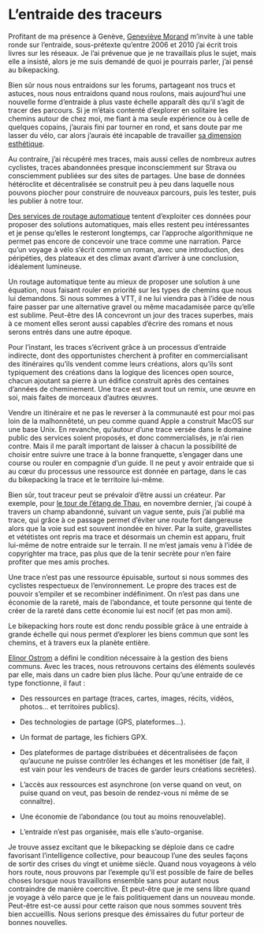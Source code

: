 # L’entraide des traceurs

Profitant de ma présence à Genève, [Geneviève Morand](https://www.rezonance.ch/) m’invite à une table ronde sur l’entraide, sous-prétexte qu’entre 2006 et 2010 j’ai écrit trois livres sur les réseaux. Je l’ai prévenue que je ne travaillais plus le sujet, mais elle a insisté, alors je me suis demandé de quoi je pourrais parler, j’ai pensé au bikepacking.<span id="more-53450"></span>

Bien sûr nous nous entraidons sur les forums, partageant nos trucs et astuces, nous nous entraidons quand nous roulons, mais aujourd’hui une nouvelle forme d’entraide à plus vaste échelle apparaît dès qu’il s’agit de tracer des parcours. Si je m’étais contenté d’explorer en solitaire les chemins autour de chez moi, me fiant à ma seule expérience ou à celle de quelques copains, j’aurais fini par tourner en rond, et sans doute par me lasser du vélo, car alors j’aurais été incapable de travailler [sa dimension esthétique](https://tcrouzet.com/2018/12/10/etre-territoire/).

<div class="iframe" id="iframe2"></div>
Au contraire, j’ai récupéré mes traces, mais aussi celles de nombreux autres cyclistes, traces abandonnées presque inconsciemment sur Strava ou consciemment publiées sur des sites de partages. Une base de données hétéroclite et décentralisée se construit peu à peu dans laquelle nous pouvons piocher pour construire de nouveaux parcours, puis les tester, puis les publier à notre tour.

[Des services de routage automatique](https://tcrouzet.com/2019/09/11/vtt-gravel-bikepacking-que-vaut-le-routage-automatique/) tentent d’exploiter ces données pour proposer des solutions automatiques, mais elles restent peu intéressantes et je pense qu’elles le resteront longtemps, car l’approche algorithmique ne permet pas encore de concevoir une trace comme une narration. Parce qu’un voyage à vélo s’écrit comme un roman, avec une introduction, des péripéties, des plateaux et des climax avant d’arriver à une conclusion, idéalement lumineuse.

Un routage automatique tente au mieux de proposer une solution à une équation, nous faisant rouler en priorité sur les types de chemins que nous lui demandons. Si nous sommes à VTT, il ne lui viendra pas à l’idée de nous faire passer par une alternative gravel ou même macadamisée parce qu’elle est sublime. Peut-être des IA concevront un jour des traces superbes, mais à ce moment elles seront aussi capables d’écrire des romans et nous serons entrés dans une autre époque.

Pour l’instant, les traces s’écrivent grâce à un processus d’entraide indirecte, dont des opportunistes cherchent à profiter en commercialisant des itinéraires qu’ils vendent comme leurs créations, alors qu’ils sont typiquement des créations dans la logique des licences open source, chacun ajoutant sa pierre à un édifice construit après des centaines d’années de cheminement. Une trace est avant tout un remix, une œuvre en soi, mais faites de morceaux d’autres œuvres.

Vendre un itinéraire et ne pas le reverser à la communauté est pour moi pas loin de la malhonnêteté, un peu comme quand Apple a construit MacOS sur une base Unix. En revanche, qu’autour d’une trace versée dans le domaine public des services soient proposés, et donc commercialisés, je n’ai rien contre. Mais il me paraît important de laisser à chacun la possibilité de choisir entre suivre une trace à la bonne franquette, s’engager dans une course ou rouler en compagnie d’un guide. Il ne peut y avoir entraide que si au cœur du processus une ressource est donnée en partage, dans le cas du bikepacking la trace et le territoire lui-même.

Bien sûr, tout traceur peut se prévaloir d’être aussi un créateur. Par exemple, pour [le tour de l’étang de Thau](https://tcrouzet.com/2019/11/17/gravel-le-tour-de-letang/), en novembre dernier, j’ai coupé à travers un champ abandonné, suivant un vague sente, puis j’ai publié ma trace, qui grâce à ce passage permet d’éviter une route fort dangereuse alors que la voie sud est souvent inondée en hiver. Par la suite, gravellistes et vététistes ont repris ma trace et désormais un chemin est apparu, fruit lui-même de notre entraide sur le terrain. Il ne m’est jamais venu à l’idée de copyrighter ma trace, pas plus que de la tenir secrète pour n’en faire profiter que mes amis proches.

Une trace n’est pas une ressource épuisable, surtout si nous sommes des cyclistes respectueux de l’environnement. Le propre des traces est de pouvoir s’empiler et se recombiner indéfiniment. On n’est pas dans une économie de la rareté, mais de l’abondance, et toute personne qui tente de créer de la rareté dans cette économie lui est nocif (et pas mon ami).

Le bikepacking hors route est donc rendu possible grâce à une entraide à grande échelle qui nous permet d’explorer les biens commun que sont les chemins, et à travers eux la planète entière.

[Elinor Ostrom](https://fr.wikipedia.org/wiki/Elinor_Ostrom) a défini le condition nécessaire à la gestion des biens communs. Avec les traces, nous retrouvons certains des éléments soulevés par elle, mais dans un cadre bien plus lâche. Pour qu’une entraide de ce type fonctionne, il faut :

- Des ressources en partage (traces, cartes, images, récits, vidéos, photos… et territoires publics).

- Des technologies de partage (GPS, plateformes…).

- Un format de partage, les fichiers GPX.

- Des plateformes de partage distribuées et décentralisées de façon qu’aucune ne puisse contrôler les échanges et les monétiser (de fait, il est vain pour les vendeurs de traces de garder leurs créations secrètes).

- L’accès aux ressources est asynchrone (on verse quand on veut, on puise quand on veut, pas besoin de rendez-vous ni même de se connaître).

- Une économie de l’abondance (ou tout au moins renouvelable).

- L’entraide n’est pas organisée, mais elle s’auto-organise.

Je trouve assez excitant que le bikepacking se déploie dans ce cadre favorisant l’intelligence collective, pour beaucoup l’une des seules façons de sortir des crises du vingt et unième siècle. Quand nous voyageons à vélo hors route, nous prouvons par l’exemple qu’il est possible de faire de belles choses lorsque nous travaillons ensemble sans pour autant nous contraindre de manière coercitive. Et peut-être que je me sens libre quand je voyage à vélo parce que je le fais politiquement dans un nouveau monde. Peut-être est-ce aussi pour cette raison que nous sommes souvent très bien accueillis. Nous serions presque des émissaires du futur porteur de bonnes nouvelles.